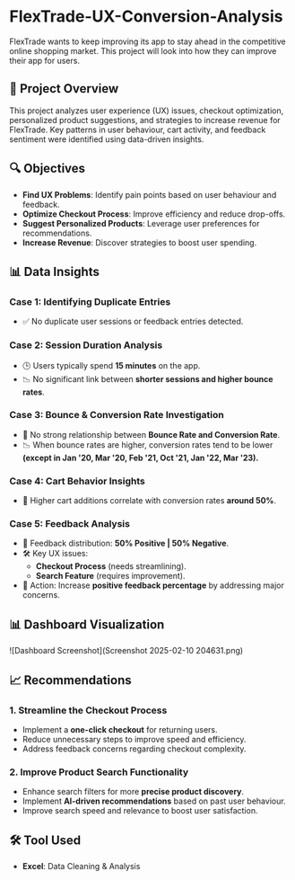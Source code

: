 # FlexTrade-UX-Conversion-Analysis
FlexTrade wants to keep improving its app to stay ahead in the competitive online shopping market. This project will look into how they can improve their app for users.

## 📌 Project Overview
This project analyzes user experience (UX) issues, checkout optimization, personalized product suggestions, and strategies to increase revenue for FlexTrade. Key patterns in user behaviour, cart activity, and feedback sentiment were identified using data-driven insights.

## 🔍 Objectives
- **Find UX Problems**: Identify pain points based on user behaviour and feedback.
- **Optimize Checkout Process**: Improve efficiency and reduce drop-offs.
- **Suggest Personalized Products**: Leverage user preferences for recommendations.
- **Increase Revenue**: Discover strategies to boost user spending.

## 📊 Data Insights

### **Case 1: Identifying Duplicate Entries**
- ✅ No duplicate user sessions or feedback entries detected.

### **Case 2: Session Duration Analysis**
- 🕒 Users typically spend **15 minutes** on the app.
- 📉 No significant link between **shorter sessions and higher bounce rates**.

### **Case 3: Bounce & Conversion Rate Investigation**
- 🔄 No strong relationship between **Bounce Rate and Conversion Rate**.
- 📉 When bounce rates are higher, conversion rates tend to be lower **(except in Jan '20, Mar '20, Feb '21, Oct '21, Jan '22, Mar '23).**

### **Case 4: Cart Behavior Insights**
- 🛒 Higher cart additions correlate with conversion rates **around 50%**.

### **Case 5: Feedback Analysis**
- 🔄 Feedback distribution: **50% Positive | 50% Negative**.
- 🛠️ Key UX issues:
  - **Checkout Process** (needs streamlining).
  - **Search Feature** (requires improvement).
- 🎯 Action: Increase **positive feedback percentage** by addressing major concerns.

## 📊 Dashboard Visualization
![Dashboard Screenshot](Screenshot 2025-02-10 204631.png)

## 📈 Recommendations
### **1. Streamline the Checkout Process**
- Implement a **one-click checkout** for returning users.
- Reduce unnecessary steps to improve speed and efficiency.
- Address feedback concerns regarding checkout complexity.

### **2. Improve Product Search Functionality**
- Enhance search filters for more **precise product discovery**.
- Implement **AI-driven recommendations** based on past user behaviour.
- Improve search speed and relevance to boost user satisfaction.

## 🛠️ Tool Used
- **Excel**: Data Cleaning & Analysis
